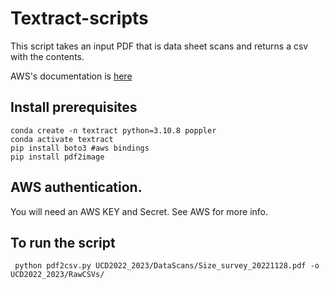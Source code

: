 # Textract-scripts
This script takes an input PDF that is data sheet scans and returns a csv with the contents.

AWS's documentation is [here](https://docs.aws.amazon.com/textract/index.html)

## Install prerequisites
    conda create -n textract python=3.10.8 poppler
    conda activate textract
    pip install boto3 #aws bindings
    pip install pdf2image

## AWS authentication.
You will need an AWS KEY and Secret.  See AWS for more info.

## To run the script
     python pdf2csv.py UCD2022_2023/DataScans/Size_survey_20221128.pdf -o UCD2022_2023/RawCSVs/  

